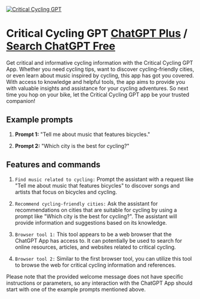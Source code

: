 
[![Critical Cycling GPT](https://files.oaiusercontent.com/file-sqjTHif2jZbKrnaLmHw6mfkX?se=2123-10-21T22%3A20%3A16Z&sp=r&sv=2021-08-06&sr=b&rscc=max-age%3D31536000%2C%20immutable&rscd=attachment%3B%20filename%3D5b8a5ada-f972-4192-99fd-689221cbbc48.png&sig=Dj3hLzx7KKeCpN73k/Ext7AZ36rKpz/Ebj0v3B6AdzI%3D)](https://chat.openai.com/g/g-L2LnsPIwt-critical-cycling-gpt)

# Critical Cycling GPT [ChatGPT Plus](https://chat.openai.com/g/g-L2LnsPIwt-critical-cycling-gpt) / [Search ChatGPT Free](https://gptcall.net/index.html#/?search=Critical%20Cycling%20GPT)

Get critical and informative cycling information with the Critical Cycling GPT App. Whether you need cycling tips, want to discover cycling-friendly cities, or even learn about music inspired by cycling, this app has got you covered. With access to knowledge and helpful tools, the app aims to provide you with valuable insights and assistance for your cycling adventures. So next time you hop on your bike, let the Critical Cycling GPT app be your trusted companion!

## Example prompts

1. **Prompt 1:** "Tell me about music that features bicycles."

2. **Prompt 2:** "Which city is the best for cycling?"

## Features and commands

1. `Find music related to cycling:` Prompt the assistant with a request like "Tell me about music that features bicycles" to discover songs and artists that focus on bicycles and cycling.

2. `Recommend cycling-friendly cities:` Ask the assistant for recommendations on cities that are suitable for cycling by using a prompt like "Which city is the best for cycling?". The assistant will provide information and suggestions based on its knowledge.

3. `Browser tool 1:` This tool appears to be a web browser that the ChatGPT App has access to. It can potentially be used to search for online resources, articles, and websites related to critical cycling.

4. `Browser tool 2:` Similar to the first browser tool, you can utilize this tool to browse the web for critical cycling information and references.

Please note that the provided welcome message does not have specific instructions or parameters, so any interaction with the ChatGPT App should start with one of the example prompts mentioned above.


